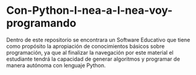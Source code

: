 # Con-Python-l-nea-a-l-nea-voy-programando
Dentro de este repositorio se encontrara un Software Educativo que tiene como propósito la apropiación de conocimientos básicos sobre programación, ya que al finalizar la navegación por este material el estudiante tendrá la capacidad de generar algoritmos y programar de manera autónoma con lenguaje Python.
